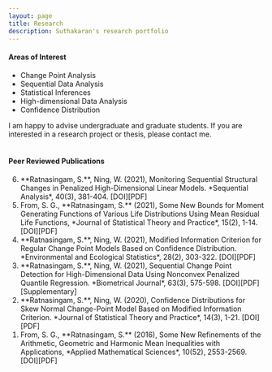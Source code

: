 ```yaml
---
layout: page
title: Research
description: Suthakaran's research portfolio
---
```


<body>
  
  
#### Areas of Interest

* Change Point Analysis
* Sequential Data Analysis
* Statistical Inferences
* High-dimensional Data Analysis
* Confidence Distribution

I am happy to advise undergraduate and graduate students. If you are interested in a research project or thesis, please contact me. 
<br>
<br>

#### Peer Reviewed Publications

<ol reversed>
  
<li>  **Ratnasingam, S.**, Ning, W. (2021), Monitoring Sequential Structural Changes in Penalized High-Dimensional Linear Models. *Sequential Analysis*, 40(3), 381-404. <a style="text-decoration:none" href="https://doi.org/10.1080/07474946.2021.1940500" target="_blank" rel="noopener noreferrer">[DOI]</a><a style="text-decoration:none" href="../assets/2021SWSA.pdf" target="_blank" rel="noopener noreferrer">[PDF]</a></li>

<li>  From, S. G., **Ratnasingam, S.** (2021), Some New Bounds for Moment Generating Functions of Various Life Distributions Using Mean Residual Life Functions, *Journal of Statistical Theory and Practice*, 15(2), 1-14. <a style="text-decoration:none" href="https://doi.org/10.1007/s42519-021-00176-1" target="_blank" rel="noopener noreferrer">[DOI]</a><a style="text-decoration:none" href="../assets/2021FSJSPT.pdf" target="_blank" rel="noopener noreferrer">[PDF]</a></li>


<li> **Ratnasingam, S.**, Ning, W. (2021), Modified Information Criterion for Regular Change Point Models Based on Confidence Distribution. *Environmental and Ecological Statistics*, 28(2), 303-322. <a style="text-decoration:none" href="https://doi.org/10.1007/s10651-021-00485-5" target="_blank" rel="noopener noreferrer">[DOI]</a><a style="text-decoration:none" href="../assets/2021SWEES.pdf" target="_blank" rel="noopener noreferrer">[PDF]</a></li>


<li> **Ratnasingam, S.**, Ning, W. (2021), Sequential Change Point Detection for High-Dimensional Data Using Nonconvex Penalized Quantile Regression. *Biometrical Journal*, 63(3), 575-598. <a style="text-decoration:none" href="https://doi.org/10.1002/bimj.202000078" target="_blank" rel="noopener noreferrer">[DOI]</a><a style="text-decoration:none" href="../assets/2020SWBJ.pdf" target="_blank" rel="noopener noreferrer">[PDF]</a><a style="text-decoration:none" href="https://onlinelibrary.wiley.com/action/downloadSupplement?doi=10.1002%2Fbimj.202000078&file=bimj2203-sup-0002-SuppMat.pdf" target="_blank" rel="noopener noreferrer">[Supplementary]</a></li>


<li> **Ratnasingam, S.**, Ning, W. (2020), Confidence Distributions for Skew Normal Change-Point Model Based on Modified Information Criterion. *Journal of Statistical Theory and Practice*, 14(3), 1-21. <a style="text-decoration:none" href="https://doi.org/10.1007/s42519-020-00108-5" target="_blank" rel="noopener noreferrer">[DOI]</a><a style="text-decoration:none" href="../assets/2020SWJSPT.pdf" target="_blank" rel="noopener noreferrer">[PDF]</a></li>


<li> From, S. G., **Ratnasingam, S.** (2016), Some New Refinements of the Arithmetic, Geometric and Harmonic Mean Inequalities with Applications, *Applied Mathematical Sciences*, 10(52), 2553-2569. <a style="text-decoration:none" href="http://dx.doi.org/10.12988/ams.2016.66191" target="_blank" rel="noopener noreferrer">[DOI]</a><a style="text-decoration:none" href="../assets/2016FSAMS.pdf" target="_blank" rel="noopener noreferrer">[PDF]</a></li>
  
  
  
   </ol>
  
  </body>
